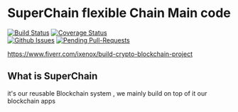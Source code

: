 SuperChain flexible Chain Main code
=====================================

[![Build Status](https://travis-ci.org/minexcoin/minexcoin.svg?branch=master)](https://travis-ci.org/minexcoin/minexcoin)
[![Coverage Status](https://coveralls.io/repos/github/minexcoin/minexcoin/badge.svg?branch=master)](https://coveralls.io/github/minexcoin/minexcoin?branch=master)  
[![Github Issues](http://githubbadges.herokuapp.com/minexcoin/minexcoin/issues.svg?style=flat-square)](https://github.com/minexcoin/minexcoin/issues)
[![Pending Pull-Requests](http://githubbadges.herokuapp.com/minexcoin/minexcoin/pulls.svg?style=flat-square)](https://github.com/minexcoin/minexcoin/pulls)

https://www.fiverr.com/ixenox/build-crypto-blockchain-project

What is SuperChain
----------------

it's our reusable Blockchain system , we mainly build on top of it our blockchain apps


